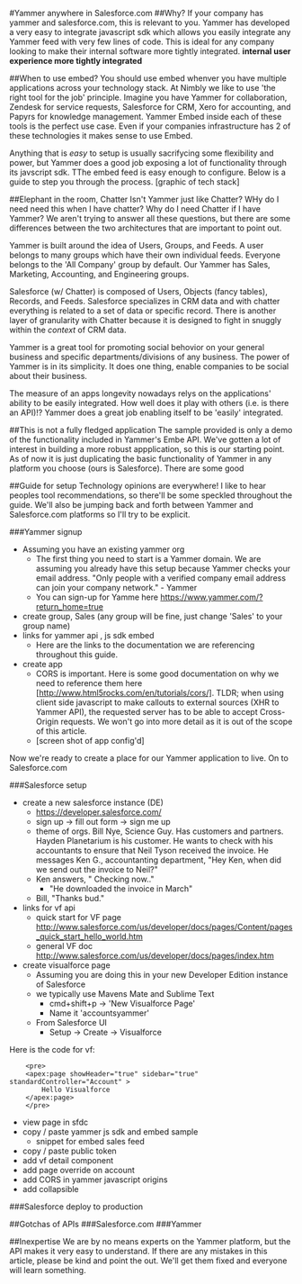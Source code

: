#Yammer anywhere in Salesforce.com
##Why?
If your company has yammer and salesforce.com, this is relevant to you. Yammer has developed a very easy to integrate javascript sdk which allows you easily integrate any Yammer feed with very few lines of code. This is ideal for any company looking to make their internal software more tightly integrated. **internal user experience more tightly integrated**

##When to use embed?
You should use embed whenver you have multiple applications across your technology stack. At Nimbly we like to use 'the right tool for the job' principle. Imagine you have Yammer for collaboration, Zendesk for service requests, Salesforce for CRM, Xero for accounting, and Papyrs for knowledge management. Yammer Embed inside each of these tools is the perfect use case. Even if your companies infrastructure has 2 of these technologies it makes sense to use Embed.

Anything that is *easy* to setup is usually sacrifycing some flexibility and power, but Yammer does a good job exposing a lot of functionality through its javscript sdk. TThe embed feed is easy enough to configure. Below is a guide to step you through the process.
	[graphic of tech stack]

##Elephant in the room, Chatter
Isn't Yammer just like Chatter? WHy do I need need this when I have chatter? Why do I need Chatter if I have Yammer?
We aren't trying to answer all these questions, but there are some differences between the two architectures that are important to point out. 

Yammer is built around the idea of Users, Groups, and Feeds. A user belongs to many groups which have their own individual feeds. Everyone belongs to the 'All Company' group by default. Our Yammer has Sales, Marketing, Accounting, and Engineering groups.

Salesforce (w/ Chatter) is composed of Users, Objects (fancy tables), Records, and Feeds. Salesforce specializes in CRM data and with chatter everything is related to a set of data or specific record. There is another layer of granularity with Chatter because it is designed to fight in snuggly within the *context* of CRM data.

Yammer is a great tool for promoting social behovior on your general business and specific departments/divisions of any business. The power of Yammer is in its simplicity. It does one thing, enable companies to be social about their business.

The measure of an apps longevity nowadays relys on the applications' ability to be easily integrated. How well does it play with others (i.e. is there an API)!? Yammer does a great job enabling itself to be 'easily' integrated.

##This is not a fully fledged application
The sample provided is only a demo of the functionality included in Yammer's Embe API. We've gotten a lot of interest in building a more robust appplication, so this is our starting point. As of now it is just duplicating the basic functionality of Yammer in any platform you choose (ours is Salesforce). There are some good

##Guide for setup
Technology opinions are everywhere! I like to hear peoples tool recommendations, so there'll be some speckled throughout the guide. We'll also be jumping back and forth between Yammer and Salesforce.com platforms so I'll try to be explicit.

###Yammer signup
+ Assuming you have an existing yammer org
	+ The first thing you need to start is a Yammer domain. We are assuming you already have this setup because Yammer checks your email address. "Only people with a verified company email address can join your company network." - Yammer
	+ You can sign-up for Yamme here https://www.yammer.com/?return_home=true
+ create group, Sales (any group will be fine, just change 'Sales' to your group name)
+ links for yammer api , js sdk embed
	+ Here are the links to the documentation we are referencing throughout this guide.
+ create app
	+ CORS is important. Here is some good documentation on why we need to reference them here [http://www.html5rocks.com/en/tutorials/cors/]. TLDR; when using client side javascript to make callouts to external sources (XHR to Yammer API), the requested server has to be able to accept Cross-Origin requests. We won't go into more detail as it is out of the scope of this article.
	+ [screen shot of app config'd]

Now we're ready to create a place for our Yammer application to live. On to Salesforce.com

###Salesforce setup
+ create a new salesforce instance (DE)
	+ https://developer.salesforce.com/
	+ sign up -> fill out form -> sign me up
	+ theme of orgs. Bill Nye, Science Guy. Has customers and partners. Hayden Planetarium is his customer. He wants to check with his accountants to ensure that Neil Tyson received the invoice. He messages Ken G., accountanting department, "Hey Ken, when did we send out the invoice to Neil?"
	+ Ken answers, " Checking now.."
		+ "He downloaded the invoice in March"
	+ Bill, "Thanks bud."
+ links for vf api
	+ quick start for VF page http://www.salesforce.com/us/developer/docs/pages/Content/pages_quick_start_hello_world.htm
	+ general VF doc http://www.salesforce.com/us/developer/docs/pages/index.htm
+ create visualforce page
	+ Assuming you are doing this in your new Developer Edition instance of Salesforce
	+ we typically use Mavens Mate and Sublime Text
		+ cmd+shift+p -> 'New Visualforce Page'
		+ Name it 'accountsyammer'
	+ From Salesforce UI
		+ Setup -> Create -> Visualforce

Here is the code for vf:

		<pre>
        <apex:page showHeader="true" sidebar="true" standardController="Account" >
            Hello Visualforce
        </apex:page>
        </pre>


+ view page in sfdc
+ copy / paste yammer js sdk and embed sample
	+ snippet for embed sales feed
+ copy / paste public token
+ add vf detail component
+ add page override on account
+ add CORS in yammer javascript origins
+ add collapsible

###Salesforce deploy to production


##Gotchas of APIs
###Salesforce.com
###Yammer

##Inexpertise
We are by no means experts on the Yammer platform, but the API makes it very easy to understand. If there are any mistakes in this article, please be kind and point the out. We'll get them fixed and everyone will learn something.